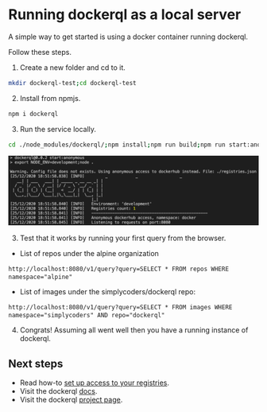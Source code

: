 # Running dockerql as a local server

A simple way to get started is using a docker container running dockerql. 

Follow these steps.

1. Create a new folder and cd to it.

~~~bash
mkdir dockerql-test;cd dockerql-test
~~~

2. Install from npmjs.

~~~bash
npm i dockerql
~~~

3. Run the service locally.

~~~bash
cd ./node_modules/dockerql/;npm install;npm run build;npm run start:anonymous
~~~

![terminal](./terminal.png)

3. Test that it works by running your first query from the browser.

* List of repos under the alpine organization 
~~~
http://localhost:8080/v1/query?query=SELECT * FROM repos WHERE namespace="alpine"
~~~

* List of images under the simplycoders/dockerql repo:
~~~
http://localhost:8080/v1/query?query=SELECT * FROM images WHERE namespace="simplycoders" AND repo="dockerql"
~~~

4. Congrats! Assuming all went well then you have a running instance of dockerql.

## Next steps

* Read how-to [set up access to your registries](./set-up-access-to-registries).
* Visit the dockerql [docs](./).
* Visit the dockerql [project page](https://github.com/simplyCoders/dockerql).
